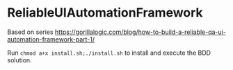 # ReliableUIAutomationFramework

Based on series https://gorillalogic.com/blog/how-to-build-a-reliable-qa-ui-automation-framework-part-1/

Run `chmod a+x install.sh;./install.sh` to install and execute the BDD solution. 
